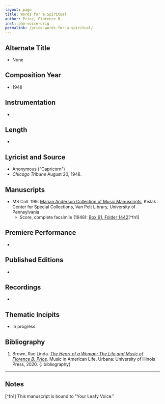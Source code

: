 ```yaml
---
layout: page
title: Words for a Spiritual
author: Price, Florence B.
inst: pno-voice-orig
permalink: /price-words-for-a-spiritual/
---
```


## Alternate Title
- None

## Composition Year
- 1948

## Instrumentation
- 

## Length
- 

## Lyricist and Source
- Anonymous ("Capricorn")
- *Chicago Tribune* August 20, 1948.

## Manuscripts
- MS Coll. 199: <a href="https://www.library.upenn.edu/detail/collection/marian-anderson-collection" target="_blank">Marian Anderson Collection of Music Manuscripts</a>, Kislak Center for Special Collections, Van Pelt Library, University of Pennsylvania
    * Score, complete facsimile (1948): <a href="https://franklin.library.upenn.edu/catalog/FRANKLIN_9923566933503681" target="_blank">Box 61, Folder 1442</a>[^fn1]

## Premiere Performance
- 

## Published Editions
- 

## Recordings
- 

## Thematic Incipits
- In progress

## Bibliography
1. Brown, Rae Linda. <a href="https://www.worldcat.org/title/1122800180" target="_blank">*The Heart of a Woman: The Life and Music of Florence B. Price*</a>. Music in American Life. Urbana: University of Illinois Press, 2020.
{:.bibliography}

---
## Notes
[^fn1] This manuscript is bound to "Your Leafy Voice."